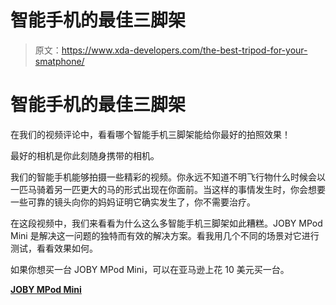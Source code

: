 # 智能手机的最佳三脚架

> 原文：<https://www.xda-developers.com/the-best-tripod-for-your-smatphone/>

# 智能手机的最佳三脚架

在我们的视频评论中，看看哪个智能手机三脚架能给你最好的拍照效果！

最好的相机是你此刻随身携带的相机。

我们的智能手机能够拍摄一些精彩的视频。你永远不知道不明飞行物什么时候会以一匹马骑着另一匹更大的马的形式出现在你面前。当这样的事情发生时，你会想要一些可靠的镜头向你的妈妈证明它确实发生了，你不需要治疗。

在这段视频中，我们来看看为什么这么多智能手机三脚架如此糟糕。JOBY MPod Mini 是解决这一问题的独特而有效的解决方案。看我用几个不同的场景对它进行测试，看看效果如何。

如果你想买一台 JOBY MPod Mini，可以在亚马逊上花 10 美元买一台。

[**JOBY MPod Mini**](https://www.amazon.com/gp/product/B00FEDCPVA/ref=s9_simh_gw_g421_i5_r?ie=UTF8&fpl=fresh&pf_rd_m=ATVPDKIKX0DER&pf_rd_s=&pf_rd_r=3Q1XR15BXAHN8PBWWT31&pf_rd_t=36701&pf_rd_p=6aad23bd-3035-4a40-b691-0eefb1a18396&pf_rd_i=desktop&tag=xda-5rq24mc-20&ascsubtag=UUxdaUeUpU16113&asc_refurl=https%3A%2F%2Fwww.xda-developers.com%2Fthe-best-tripod-for-your-smatphone%2F&asc_campaign=Short-Term)